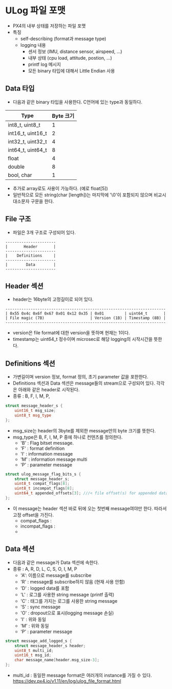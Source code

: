 # ULog 파일 포맷
 * PX4의 내부 상태를 저장하는 파일 포맷
 * 특징
   * self-describing (format과 message type)
   * logging 내용
     * 센서 정보 (IMU, distance sensor, airspeed, ...)
     * 내부 상태 (cpu load, attitude, postion, ...)
     * printf log 메시지
     * 모든 binary 타입에 대해서 Little Endian 사용
## Data 타입
 * 다음과 같은 binary 타입을 사용한다. C언어에 있는 type과 동일하다.

| Type  | Byte 크기  |
|---|---|
| int8_t, uint8_t  | 1  |
| int16_t, uint16_t  | 2  |
| int32_t, uint32_t  | 4  |
| int64_t, uint64_t  | 8  |
| float  | 4  |
| double  | 8  |
| bool, char  | 1  |

 * 추가로 array로도 사용이 가능하다. (예로 float[5])
 * 일반적으로 모든 string(char [length])는 마지막에 '\0'이 포함되지 않으며 비교시 대소문자 구문을 한다.

## File 구조
 * 파일은 3개 구조로 구성되어 있다.
```
----------------------
|       Header       |
----------------------
|    Definitions     |
----------------------
|        Data        |
----------------------
```

## Header 섹션
 * header는 16byte의 고정길이로 되어 있다.
```
----------------------------------------------------------------------
| 0x55 0x4c 0x6f 0x67 0x01 0x12 0x35 | 0x01         | uint64_t       |
| File magic (7B)                    | Version (1B) | Timestamp (8B) |
----------------------------------------------------------------------
```
 * version은 file format에 대한 version을 뜻하며 현재는 1이다.
 * timestamp는 uint64_t 정수이며 microsec로 해당 logging의 시작시간을 뜻한다.

## Definitions 섹션
 * 가변길이며 version 정보, format 정의, 초기 parameter 값을 포한한다.
 * Definitions 섹션과 Data 섹션은 message들의 stream으로 구성되어 있다. 각각은 아래와 같은 header로 시작된다.
 * 종류 : B, F, I, M, P, 
```c++
struct message_header_s {
    uint16_t msg_size;
    uint8_t msg_type
};
```
 * msg_size는 header의 3byte를 제외한 message만의 byte 크기를 뜻한다. 
 * msg_type은 B, F, I, M, P 중에 하나로 컨텐츠를 정의한다.
   * 'B' : Flag bitset message.
   * 'F' : format definition
   * 'I' : information message
   * 'M' : information message multi
   * 'P' : parameter message
```c++
struct ulog_message_flag_bits_s {
    struct message_header_s;
    uint8_t compat_flags[8];
    uint8_t incompat_flags[8];
    uint64_t appended_offsets[3]; ///< file offset(s) for appended data if appending bit is set
};
```
 * 이 message는 header 섹션 바로 뒤에 오는 첫번째 message여야만 한다. 따라서 고정 offset을 가진다.
   * compat_flags :
   * incompat_flags :
   *

## Data 섹션
 * 다음과 같은 message가 Data 섹션에 속한다.
 * 종류 : A, R, D, L, C, S, O, I, M, P
   * 'A': 이름으로 message를 subscribe
   * 'R' : message를 subscribe하지 않음 (현재 사용 안함)
   * 'D' : logged data를 포함
   * 'L' : 로그를 사용한 string message (printf 출력)
   * 'C' : 태그를 가지는 로그를 사용한 string message
   * 'S' : sync message
   * 'O' : dropout으로 표시(logging message 손실)
   * 'I' : 위와 동일
   * 'M' : 위와 동일
   * 'P' : parameter message

   
```c++
struct message_add_logged_s {
    struct message_header_s header;
    uint8_t multi_id;
    uint16_t msg_id;
    char message_name[header.msg_size-3];
};
```
   * multi_id : 동일한 message format은 여러개의 instance를 가질 수 있다. 
https://dev.px4.io/v1.11/en/log/ulog_file_format.html